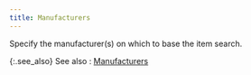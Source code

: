 ```yaml
---
title: Manufacturers
---
```



Specify the manufacturer(s)  on which to base the item search.


{:.see_also}
See also
: [Manufacturers](JavaScript:RelatedTopics1.Click())<!--Metadata type="DesignerControl" startspan
<object CLASSID="clsid:ADB880A6-D8FF-11CF-9377-00AA003B7A11"
	ID=RelatedTopics1
	TYPE="application/x-oleobject">
</object>-->

<object classid="clsid:ADB880A6-D8FF-11CF-9377-00AA003B7A11" id="RelatedTopics1" type="application/x-oleobject"> 
 <param name="Command" value="Related Topics">
<param name="Window" value="second">
<param name="Item1" value="Manufacturers;{{site.mi_chm}}/finding-items/find-item-details/quick-find-details/manufacturers_find_item_content.html">
</object><!--Metadata type="DesignerControl" endspan-->

